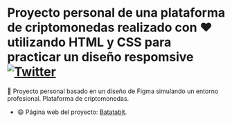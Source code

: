 # Proyecto personal de una plataforma de criptomonedas realizado con ♥ utilizando HTML y CSS para practicar un diseño respomsive [![Twitter](https://img.shields.io/twitter/url?label=llina_gz&style=social&url=https%3A%2F%2Ftwitter.com%2Fllina_gz)](https://twitter.com/llina_gz)

🚀 Proyecto personal basado en un diseño de Figma simulando un entorno profesional. Plataforma de criptomonedas.

- 😄 Página web del proyecto: [Batatabit]().
